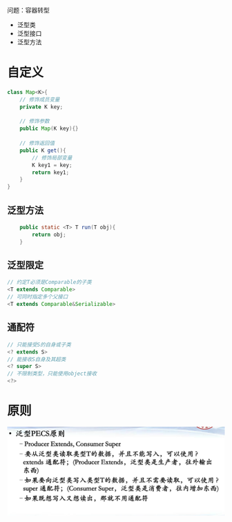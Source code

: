 问题：容器转型

- 泛型类
- 泛型接口
- 泛型方法

# 自定义

```java
class Map<K>{
    // 修饰成员变量
    private K key;

    // 修饰参数
    public Map(K key){}

    // 修饰返回值
    public K get(){
        // 修饰局部变量
        K key1 = key;
        return key1;
    }
}
```

## 泛型方法

```java
    public static <T> T run(T obj){
        return obj;
    }
```

## 泛型限定

```java
// 约定T必须是Comparable的子类
<T extends Comparable> 
// 可同时指定多个父接口
<T extends Comparable&Serializable> 
```

## 通配符

```java
// 只能接受S的自身或子类
<? extends S>
// 能接收S自身及其超类
<? super S>
// 不限制类型，只能使用object接收
<?>
```

# 原则

![批注 2019-10-28 230030](/assets/批注%202019-10-28%20230030.png)



